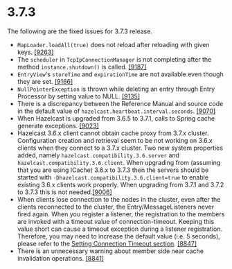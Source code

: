 
# 3.7.3

The following are the fixed issues for 3.7.3 release.

- `MapLoader.loadAll(true)` does not reload after reloading with given keys. <a href="https://github.com/hazelcast/hazelcast/issues/9263" target="_blank">[9263]</a>  
- The `scheduler` in `TcpIpConnectionManager` is not completing after the method `instance.shutdown()` is called. <a href="https://github.com/hazelcast/hazelcast/issues/9187" target="_blank">[9187]</a>
- `EntryView`'s `storeTime` and `expirationTime` are not available even though they are set. <a href="https://github.com/hazelcast/hazelcast/issues/9166" target="_blank">[9166]</a>
- `NullPointerException` is thrown while deleting an entry through Entry Processor by setting value to NULL. <a href="https://github.com/hazelcast/hazelcast/issues/9135" target="_blank">[9135]</a>
- There is a discrepancy between the Reference Manual and source code in the default value of `hazelcast.heartbeat.interval.seconds`. <a href="https://github.com/hazelcast/hazelcast/issues/9070" target="_blank">[9070]</a>
- When Hazelcast is upgraded from 3.6.5 to 3.7.1, calls to Spring cache generate exceptions. <a href="https://github.com/hazelcast/hazelcast/issues/9023" target="_blank">[9023]</a>
- Hazelcast 3.6.x client cannot obtain cache proxy from 3.7.x cluster. Configuration creation and retrieval seem to be not working on 3.6.x clients when they connect to a 3.7.x cluster. Two new system properties added, namely `hazelcast.compatibility.3.6.server` and `hazelcast.compatibility.3.6.client`. When upgrading from (assuming that you are using ICache) 3.6.x to 3.7.3 then the servers should be started with `-Dhazelcast.compatibility.3.6.client=true` to enable existing 3.6.x clients work properly. When upgrading from 3.7.1 and 3.7.2 to 3.7.3 this is not needed.<a href="https://github.com/hazelcast/hazelcast/issues/9006" target="_blank">[9006]</a>
- When clients lose connection to the nodes in the cluster, even after the clients reconnected to the cluster, the Entry/MessageListeners never fired again. When you register a listener, the registration to the members are invoked with a timeout value of connection-timeout. Keeping this value short can cause a timeout exception during a listener registration. Therefore, you may need to increase the default value (i.e. 5 seconds), please refer to the [Setting Connection Timeout section](http://docs.hazelcast.org/docs/latest/manual/html-single/index.html#setting-connection-timeout). <a href="https://github.com/hazelcast/hazelcast/issues/8847" target="_blank">[8847]</a>
- There is an unnecessary warning about member side near cache invalidation operations. <a href="https://github.com/hazelcast/hazelcast/issues/8841" target="_blank">[8841]</a>

